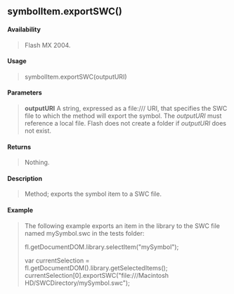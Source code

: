 ## symbolItem.exportSWC()

#### Availability

> Flash MX 2004.

#### Usage

> symbolItem.exportSWC(outputURI)

#### Parameters

> **outputURI** A string, expressed as a file:/// URI, that specifies the SWC file to which the method will export the symbol. The *outputURI* must reference a local file. Flash does not create a folder if *outputURI* does not exist.

#### Returns

> Nothing.

#### Description

> Method; exports the symbol item to a SWC file.

#### Example

> The following example exports an item in the library to the SWC file named mySymbol.swc in the tests folder:
>
> fl.getDocumentDOM.library.selectItem("mySymbol");
>
> var currentSelection = fl.getDocumentDOM().library.getSelectedItems(); currentSelection\[0\].exportSWC("file:///Macintosh HD/SWCDirectory/mySymbol.swc");
